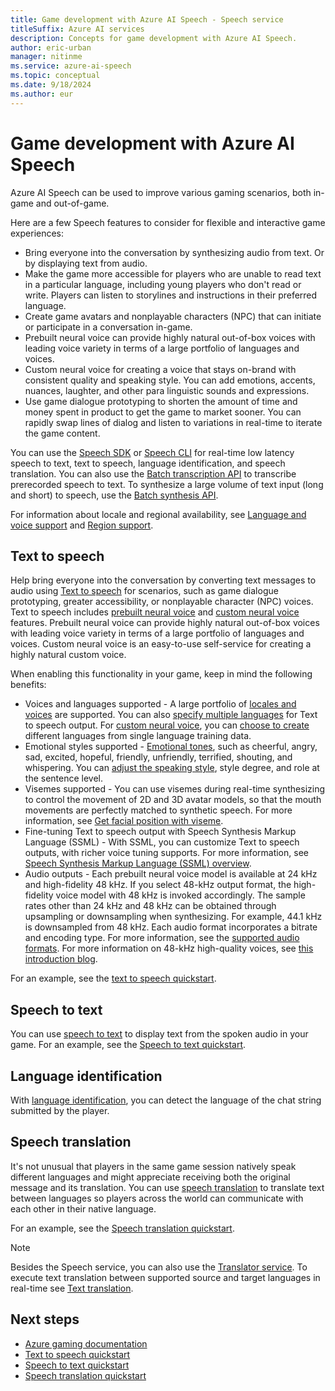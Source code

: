 ```yaml
---
title: Game development with Azure AI Speech - Speech service
titleSuffix: Azure AI services
description: Concepts for game development with Azure AI Speech.
author: eric-urban
manager: nitinme
ms.service: azure-ai-speech
ms.topic: conceptual
ms.date: 9/18/2024
ms.author: eur
---
```


# Game development with Azure AI Speech

Azure AI Speech can be used to improve various gaming scenarios, both in-game and out-of-game. 

Here are a few Speech features to consider for flexible and interactive game experiences:

- Bring everyone into the conversation by synthesizing audio from text. Or by displaying text from audio.
- Make the game more accessible for players who are unable to read text in a particular language, including young players who don't read or write. Players can listen to storylines and instructions in their preferred language. 
- Create game avatars and nonplayable characters (NPC) that can initiate or participate in a conversation in-game. 
- Prebuilt neural voice can provide highly natural out-of-box voices with leading voice variety in terms of a large portfolio of languages and voices. 
- Custom neural voice for creating a voice that stays on-brand with consistent quality and speaking style. You can add emotions, accents, nuances, laughter, and other para linguistic sounds and expressions. 
- Use game dialogue prototyping to shorten the amount of time and money spent in product to get the game to market sooner. You can rapidly swap lines of dialog and listen to variations in real-time to iterate the game content.

You can use the [Speech SDK](speech-sdk.md) or [Speech CLI](spx-overview.md) for real-time low latency speech to text, text to speech, language identification, and speech translation. You can also use the [Batch transcription API](batch-transcription.md) to transcribe prerecorded speech to text. To synthesize a large volume of text input (long and short) to speech, use the [Batch synthesis API](batch-synthesis.md).

For information about locale and regional availability, see [Language and voice support](language-support.md) and [Region support](regions.md).

## Text to speech

Help bring everyone into the conversation by converting text messages to audio using [Text to speech](text-to-speech.md) for scenarios, such as game dialogue prototyping, greater accessibility, or nonplayable character (NPC) voices. Text to speech includes [prebuilt neural voice](language-support.md?tabs=tts#prebuilt-neural-voices) and [custom neural voice](language-support.md?tabs=tts#custom-neural-voice) features. Prebuilt neural voice can provide highly natural out-of-box voices with leading voice variety in terms of a large portfolio of languages and voices. Custom neural voice is an easy-to-use self-service for creating a highly natural custom voice. 

When enabling this functionality in your game, keep in mind the following benefits:

- Voices and languages supported - A large portfolio of [locales and voices](language-support.md?tabs=tts#supported-languages) are supported. You can also [specify multiple languages](speech-synthesis-markup-voice.md#adjust-speaking-languages) for Text to speech output. For [custom neural voice](custom-neural-voice.md), you can [choose to create](professional-voice-train-voice.md?tabs=neural#choose-a-training-method) different languages from single language training data.
- Emotional styles supported - [Emotional tones](language-support.md?tabs=tts#voice-styles-and-roles), such as cheerful, angry, sad, excited, hopeful, friendly, unfriendly, terrified, shouting, and whispering. You can [adjust the speaking style](speech-synthesis-markup-voice.md#use-speaking-styles-and-roles), style degree, and role at the sentence level.
- Visemes supported - You can use visemes during real-time synthesizing to control the movement of 2D and 3D avatar models, so that the mouth movements are perfectly matched to synthetic speech. For more information, see [Get facial position with viseme](how-to-speech-synthesis-viseme.md).
- Fine-tuning Text to speech output with Speech Synthesis Markup Language (SSML) - With SSML, you can customize Text to speech outputs, with richer voice tuning supports. For more information, see [Speech Synthesis Markup Language (SSML) overview](speech-synthesis-markup.md).
- Audio outputs - Each prebuilt neural voice model is available at 24 kHz and high-fidelity 48 kHz. If you select 48-kHz output format, the high-fidelity voice model with 48 kHz is invoked accordingly. The sample rates other than 24 kHz and 48 kHz can be obtained through upsampling or downsampling when synthesizing. For example, 44.1 kHz is downsampled from 48 kHz. Each audio format incorporates a bitrate and encoding type. For more information, see the [supported audio formats](rest-text-to-speech.md?tabs=streaming#audio-outputs). For more information on 48-kHz high-quality voices, see [this introduction blog](https://techcommunity.microsoft.com/t5/ai-cognitive-services-blog/azure-neural-tts-voices-upgraded-to-48khz-with-hifinet2-vocoder/ba-p/3665252).  

For an example, see the [text to speech quickstart](get-started-text-to-speech.md).

## Speech to text

You can use [speech to text](speech-to-text.md) to display text from the spoken audio in your game. For an example, see the [Speech to text quickstart](get-started-speech-to-text.md).

## Language identification

With [language identification](language-identification.md), you can detect the language of the chat string submitted by the player.

## Speech translation

It's not unusual that players in the same game session natively speak different languages and might appreciate receiving both the original message and its translation. You can use [speech translation](speech-translation.md) to translate text between languages so players across the world can communicate with each other in their native language.

For an example, see the [Speech translation quickstart](get-started-speech-translation.md).

> [!NOTE]
> Besides the Speech service, you can also use the [Translator service](../translator/translator-overview.md). To execute text translation between supported source and target languages in real-time see [Text translation](../translator/text-translation-overview.md). 

## Next steps

* [Azure gaming documentation](/gaming/azure/)
* [Text to speech quickstart](get-started-text-to-speech.md)
* [Speech to text quickstart](get-started-speech-to-text.md)
* [Speech translation quickstart](get-started-speech-translation.md)
